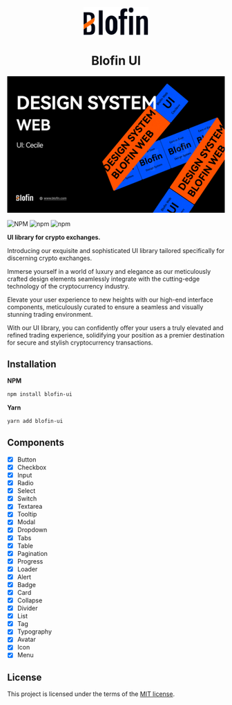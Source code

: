 <p align="center">
  <a href="https://blofin.com/" rel="noopener" target="_blank"><img width="150" src="/src/assets/logo.svg" alt="Blofin logo"></a>
</p>

<h1 align="center">Blofin UI</h1>

![cover](./src/assets/cover.png)

![NPM](https://img.shields.io/npm/l/blofin-ui)
![npm](https://img.shields.io/npm/v/blofin-ui)
![npm](https://img.shields.io/npm/dt/blofin-ui)

**UI library for crypto exchanges.**

Introducing our exquisite and sophisticated UI library tailored specifically for discerning crypto exchanges.

Immerse yourself in a world of luxury and elegance as our meticulously crafted design elements seamlessly integrate with the cutting-edge technology of the cryptocurrency industry.

Elevate your user experience to new heights with our high-end interface components, meticulously curated to ensure a seamless and visually stunning trading environment.

With our UI library, you can confidently offer your users a truly elevated and refined trading experience, solidifying your position as a premier destination for secure and stylish cryptocurrency transactions.

## Installation

**NPM**

```bash
npm install blofin-ui
```

**Yarn**

```bash
yarn add blofin-ui
```

## Components

- [x] Button
- [x] Checkbox
- [x] Input
- [x] Radio
- [x] Select
- [x] Switch
- [x] Textarea
- [x] Tooltip
- [x] Modal
- [x] Dropdown
- [x] Tabs
- [x] Table
- [x] Pagination
- [x] Progress
- [x] Loader
- [x] Alert
- [x] Badge
- [x] Card
- [x] Collapse
- [x] Divider
- [x] List
- [x] Tag
- [x] Typography
- [x] Avatar
- [x] Icon
- [x] Menu

## License

This project is licensed under the terms of the
[MIT license](/LICENSE).
